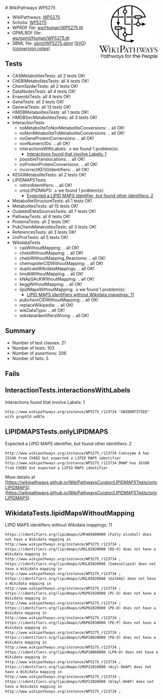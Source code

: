 <img style="float: right; width: 200px" src="../logo.png" />
# WikiPathways WP5275

* WikiPathways: [WP5275](https://identifiers.org/wikipathways:WP5275)
* Scholia: [WP5275](https://scholia.toolforge.org/wikipathways/WP5275)
* WPRDF file: [wp/Human/WP5275.ttl](../wp/Human/WP5275.ttl)
* GPMLRDF file: [wp/gpml/Human/WP5275.ttl](../wp/gpml/Human/WP5275.ttl)
* SBML file: [sbml/WP5275.sbml](../sbml/WP5275.sbml) ([SVG](../sbml/WP5275.svg)) ([conversion notes](../sbml/WP5275.txt))

## Tests
* CASMetabolitesTests: all 2 tests OK!
* ChEBIMetabolitesTests: all 4 tests OK!
* ChemSpiderTests: all 2 tests OK!
* DataNodesTests: all 4 tests OK!
* EnsemblTests: all 4 tests OK!
* GeneTests: all 3 tests OK!
* GeneralTests: all 13 tests OK!
* HMDBMetabolitesTests: all 1 tests OK!
* HMDBSecMetabolitesTests: all 3 tests OK!
* InteractionTests
    * noMetaboliteToNonMetaboliteConversions: .. all OK!
    * noNonMetaboliteToMetaboliteConversions: .. all OK!
    * noGeneProteinConversions: .. all OK!
    * nonNumericIDs: .. all OK!
    * interactionsWithLabels: .x we found 1 problem(s):
        * [Interactions found that involve Labels: 1](#630d2678)
    * possibleTranslocations: .. all OK!
    * noProteinProteinConversions: .. all OK!
    * incorrectKEGGIdentifiers: .. all OK!
* KEGGMetaboliteTests: all 2 tests OK!
* LIPIDMAPSTests
    * retiredIdentifiers: .. all OK!
    * onlyLIPIDMAPS: .x we found 1 problem(s):
        * [Expected a LIPID MAPS identifier, but found other identifiers: 2](#48cc60b9)
* MetaboliteStructureTests: all 1 tests OK!
* MetabolitesTests: all 15 tests OK!
* OudatedDataSourcesTests: all 7 tests OK!
* PathwayTests: all 6 tests OK!
* ProteinsTests: all 2 tests OK!
* PubChemMetabolitesTests: all 3 tests OK!
* ReferencesTests: all 3 tests OK!
* UniProtTests: all 5 tests OK!
* WikidataTests
    * casWithoutMapping: .. all OK!
    * chebiWithoutMapping: .. all OK!
    * chebiWithoutMapping_Reactome: .. all OK!
    * chemspiderCIDWithoutMapping: .. all OK!
    * duplicateWikidataMappings: .. all OK!
    * hmdbWithoutMapping: .. all OK!
    * kNApSAcKWithoutMapping: .. all OK!
    * keggWithoutMapping: .. all OK!
    * lipidMapsWithoutMapping: .x we found 1 problem(s):
        * [LIPID MAPS identifiers without Wikidata mappings: 11](#41c16d10)
    * pubchemCIDWithoutMapping: .. all OK!
    * replaceWikipedia: .. all OK!
    * wikDataTypo: .. all OK!
    * wikidataIdentifiersWrong: .. all OK!


## Summary

* Number of test classes: 21
* Number of tests: 103
* Number of assertions: 206
* Number of fails: 3

## Fails

<a name="630d2678" />

## InteractionTests.interactionsWithLabels

Interactions found that involve Labels: 1
```
http://www.wikipathways.org/instance/WP5275_r123734 "UNIDENTIFIED" with graphId ad87e
```

<a name="48cc60b9" />

## LIPIDMAPSTests.onlyLIPIDMAPS

Expected a LIPID MAPS identifier, but found other identifiers: 2
```
http://www.wikipathways.org/instance/WP5275_r123734 Coenzyme A has 15346 from ChEBI but expected a LIPID MAPS identifier
http://www.wikipathways.org/instance/WP5275_r123734 DHAP has 16108 from ChEBI but expected a LIPID MAPS identifier
```

More details at [https://wikipathways.github.io/WikiPathwaysCurator/LIPIDMAPSTests/onlyLIPIDMAPS](https://wikipathways.github.io/WikiPathwaysCurator/LIPIDMAPSTests/onlyLIPIDMAPS)

<a name="41c16d10" />

## WikidataTests.lipidMapsWithoutMapping

LIPID MAPS identifiers without Wikidata mappings: 11
```
https://identifiers.org/lipidmaps/LMFA05000000 (Fatty alcohol) does not have a Wikidata mapping in http://www.wikipathways.org/instance/WP5275_r123734 ; 
https://identifiers.org/lipidmaps/LMGL02020000 (DG-O) does not have a Wikidata mapping in http://www.wikipathways.org/instance/WP5275_r123734 ; 
https://identifiers.org/lipidmaps/LMGL05020000 (Seminolipid) does not have a Wikidata mapping in http://www.wikipathways.org/instance/WP5275_r123734 ; 
https://identifiers.org/lipidmaps/LMGL050200A0 (GalEAG) does not have a Wikidata mapping in http://www.wikipathways.org/instance/WP5275_r123734 ; 
https://identifiers.org/lipidmaps/LMGP01020000 (PC-O) does not have a Wikidata mapping in http://www.wikipathways.org/instance/WP5275_r123734 ; 
https://identifiers.org/lipidmaps/LMGP02020000 (PE-O) does not have a Wikidata mapping in http://www.wikipathways.org/instance/WP5275_r123734 ; 
https://identifiers.org/lipidmaps/LMGP02030000 (PE-P) does not have a Wikidata mapping in http://www.wikipathways.org/instance/WP5275_r123734 ; 
https://identifiers.org/lipidmaps/LMGP10020000 (PA-O) does not have a Wikidata mapping in http://www.wikipathways.org/instance/WP5275_r123734 ; 
https://identifiers.org/lipidmaps/LMGP10060000 (LPA-O) does not have a Wikidata mapping in http://www.wikipathways.org/instance/WP5275_r123734 ; 
https://identifiers.org/lipidmaps/LMGP22010000 (Acyl-DHAP) does not have a Wikidata mapping in http://www.wikipathways.org/instance/WP5275_r123734 ; 
https://identifiers.org/lipidmaps/LMGP22020000 (Alkyl-DHAP) does not have a Wikidata mapping in http://www.wikipathways.org/instance/WP5275_r123734 ; 
```

